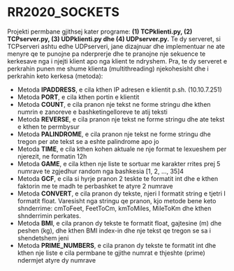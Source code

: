# RR2020_SOCKETS

Projekti permbane gjithsej kater programe: **(1) TCPklienti.py, (2) TCPserver.py, (3) UDPklienti.py dhe (4) UDPserver.py.**
Te dy serveret, si TCPserveri ashtu edhe UDPserveri, jane dizajnuar dhe implementuar ne ate menyre qe te punojne pa nderprerje dhe te pranojne nje sekuence te kerkesave nga i njejti klient apo nga klient te ndryshem. Pra, te dy serveret e perkrahin punen me shume klienta (multithreading) njekohesisht dhe i perkrahin keto kerkesa (metoda):

- Metoda **IPADDRESS**, e cila kthen IP adresen e klientit p.sh. (10.10.7.251)
- Metoda **PORT**, e cila kthen portin e klientit
- Metoda **COUNT**, e cila pranon nje tekst ne forme stringu dhe kthen numrin e zanoreve e bashketingelloreve te atij teksti
- Metoda **REVERSE**, e cila pranon nje tekst ne forme stringu dhe ate tekst e kthen te permbysur
- Metoda **PALINDROME**, e cila pranon nje tekst ne forme stringu dhe tregon per ate tekst se a eshte palindrome apo jo
- Metoda **TIME**, e cila kthen kohen aktuale ne nje format te lexueshem per njerezit, ne formatin 12h
- Metoda **GAME**, e cila kthen nje liste te sortuar me karakter rrites prej 5 numrave te zgjedhur random nga bashkesia [1, 2, …, 35]4
- Metoda **GCF**, e cila si hyrje pranon 2 teskte te formatit int dhe e kthen faktorin me te madh te perbashket te atyre 2 numrave
- Metoda **CONVERT**, e cila pranon dy tekste, njeri I formatit string e tjetri I formatit float. Varesisht nga stringu qe pranon, kjo metode bene keto shnderrime: cmToFeet, FeetToCm, kmToMiles, MileToKm dhe kthen shnderrimin perkates.
- Metoda **BMI**, e cila pranon dy tekste te formatit float, gajtesine (m) dhe peshen (kg), dhe kthen BMI index-in dhe nje tekst qe tregon se sa i shendetshem jeni
- Metoda **PRIME_NUMBERS**, e cila pranon dy tekste te formatit int dhe kthen nje liste e cila permbane te gjithe numrat e thjeshte (prime) ndermjet atyre dy numrave

